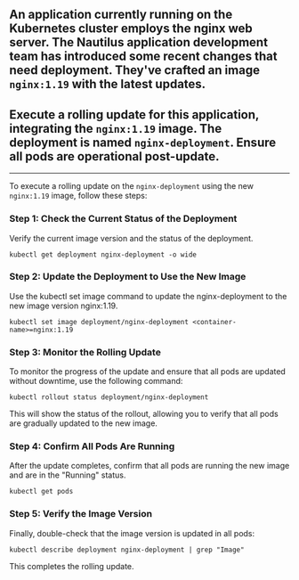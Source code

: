 ## An application currently running on the Kubernetes cluster employs the nginx web server. The Nautilus application development team has introduced some recent changes that need deployment. They've crafted an image `nginx:1.19` with the latest updates.

## Execute a rolling update for this application, integrating the `nginx:1.19` image. The deployment is named `nginx-deployment`.     Ensure all pods are operational post-update.
---

To execute a rolling update on the `nginx-deployment` using the new `nginx:1.19` image, follow these steps:

### Step 1: Check the Current Status of the Deployment

Verify the current image version and the status of the deployment.

`kubectl get deployment nginx-deployment -o wide`

### Step 2: Update the Deployment to Use the New Image

Use the kubectl set image command to update the nginx-deployment to the new image version nginx:1.19.

`kubectl set image deployment/nginx-deployment <container-name>=nginx:1.19`

### Step 3: Monitor the Rolling Update

To monitor the progress of the update and ensure that all pods are updated without downtime, use the following command:

`kubectl rollout status deployment/nginx-deployment`

This will show the status of the rollout, allowing you to verify that all pods are gradually updated to the new image.

### Step 4: Confirm All Pods Are Running

After the update completes, confirm that all pods are running the new image and are in the "Running" status.

`kubectl get pods`

### Step 5: Verify the Image Version

Finally, double-check that the image version is updated in all pods:

`kubectl describe deployment nginx-deployment | grep "Image"`

This completes the rolling update.